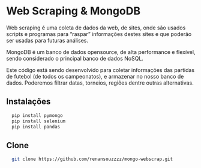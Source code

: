 
# Web Scraping & MongoDB

Web scraping é uma coleta de dados da web, de sites, onde são usados scripts e programas para “raspar” informações destes sites e que poderão ser usadas para futuras análises.

MongoDB é um banco de dados opensource, de alta performance e flexível, sendo considerado o principal banco de dados NoSQL.

Este código está sendo desenvolvido para coletar informações das partidas de futebol (de todos os campeonatos), e armazenar no nosso banco de dados. Poderemos filtrar datas, torneios, regiões dentre outras alternativas.


## Instalações


```bash
  pip install pymongo
  pip install selenium
  pip install pandas
```






    
## Clone 



```bash
  git clone https://github.com/renansouzzzz/mongo-webscrap.git
```





